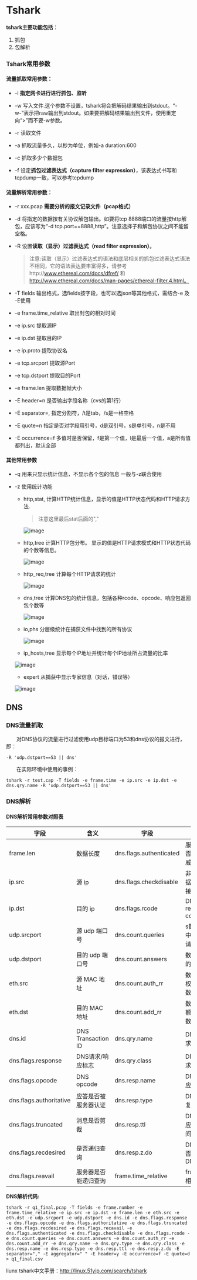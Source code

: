# Tshark

**tshark主要功能包括**：

1. 抓包
2. 包解析



### Tshark常用参数

#### 流量抓取常用参数：

- -i **指定网卡进行进行抓包、监听**

- -w 写入文件.这个参数不设置，tshark将会把解码结果输出到stdout。“-w-”表示把raw输出到stdout。如果要把解码结果输出到文件，使用重定向“>”而不要-w参数。

- -r 读取文件

- -a 抓取流量多久，以秒为单位，例如-a duration:600

- -c 抓取多少个数据包

- -f 设定**抓包过滤表达式（capture filter expression）**，该表达式书写和tcpdump一致，可以参考tcpdump

  

#### 流量解析常用参数：

- -r xxx.pcap **需要分析的报文记录文件（pcap格式）**

- -d 将指定的数据按有关协议解包输出。如要将tcp 8888端口的流量按http解包，应该写为“-d tcp.port==8888,http”。注意选择子和解包协议之间不能留空格。

- -R 设置**读取（显示）过滤表达式（read filter expression）**。

  > 注意:读取（显示）过滤表达式的语法和底层相关的抓包过滤表达式语法不相同，它的语法表达要丰富得多，请参考http://www.ethereal.com/docs/dfref/ 和 http://www.ethereal.com/docs/man-pages/ethereal-filter.4.html。

- -T fields 输出格式，选fields按字段，也可以选json等其他格式，需结合-e 及 -E使用

- -e frame.time_relative 取出封包的相对时间

- -e ip.src 提取源IP

- -e ip.dst 提取目的IP

- -e ip.proto 提取协议名

- -e tcp.srcport 提取源Port

- -e tcp.dstport 提取目的Port

- -e frame.len 提取数据帧大小

- -E header=n 是否输出字段名称（cvs的第1行）

- -E separator=, 指定分割符，/t是tab，/s是一格空格

- -E quote=n 指定是否对字段用引号，d是双引号，s是单引号，n是不用

- -E occurrence=f 多值时是否保留，f是第一个值，l是最后一个值，a是所有值都列出，默认全部

#### 其他常用参数

- -q 用来只显示统计信息，不显示各个包的信息  一般与-z联合使用

- -z 使用统计功能

  - http,stat, 计算HTTP统计信息，显示的值是HTTP状态代码和HTTP请求方法.

    > 注意这里最后stat后面的","

    ![image](https://raw.githubusercontent.com/AnchoretY/images/master/blog/image.oa6pupkk5n.png)

  - http,tree 计算HTTP包分布。 显示的值是HTTP请求模式和HTTP状态代码的个数等信息。

    ![image](https://raw.githubusercontent.com/AnchoretY/images/master/blog/image.s22apch9cz.png)

  - http_req,tree    计算每个HTTP请求的统计

    ![image](https://raw.githubusercontent.com/AnchoretY/images/master/blog/image.kbf6m27aajb.png)

  - dns,tree   计算DNS包的统计信息，包括各种rcode、opcode、响应包返回包个数等

    ![image](https://raw.githubusercontent.com/AnchoretY/images/master/blog/image.97adlcjj5j4.png)

  - io,phs 分层级统计在捕获文件中找到的所有协议

    ![image](https://raw.githubusercontent.com/AnchoretY/images/master/blog/image.nhkvk3yk7h.png)

  -  ip_hosts,tree 显示每个IP地址并统计每个IP地址所占流量的比率

    ![image](https://raw.githubusercontent.com/AnchoretY/images/master/blog/image.tagnbhghr7h.png)

  -  expert 从捕获中显示专家信息（对话，错误等）

    ![image](https://raw.githubusercontent.com/AnchoretY/images/master/blog/image.g615zf1giq.png)

  

## DNS

### DNS流量抓取

&emsp;&emsp;对DNS协议的流量进行过滤使用udp目标端口为53和dns协议的报文进行，即：

~~~
-R 'udp.dstport==53 || dns'
~~~

&emsp;&emsp;在实际环境中使用的事例：

~~~
tshark -r test.cap -T fields -e frame.time -e ip.src -e ip.dst -e dns.qry.name -R 'udp.dstport==53 || dns'
~~~

### DNS解析

#### DNS解析常用参数对照表

| 字段                    | 含义                 | 字段                    | 含义                     |
| ----------------------- | -------------------- | ----------------------- | ------------------------ |
| frame.len               | 数据长度             | dns.flags.authenticated | 服务器是否为域权威服务器 |
| ip.src                  | 源 ip                | dns.flags.checkdisable  | 非认证数据是否可接收     |
| ip.dst                  | 目的 ip              | dns.flags.rcode         | DNS reply code           |
| udp.srcport             | 源 udp 端口号        | dns.count.queries       | s数据包中 DNS 请求数     |
| udp.dstport             | 目的 udp 端口号      | dns.count.answers       | 数据包中的应答数         |
| eth.src                 | 源 MAC 地址          | dns.count.auth_rr       | 数据包中权威记录数       |
| eth.dst                 | 目的 MAC 地址        | dns.count.add_rr        | 数据包中额外记录数       |
| dns.id                  | DNS Transaction ID   | dns.qry.name            | DNS 请求名               |
| dns.flags.response      | DNS请求/响应标志     | dns.qry.class           | DNS 请求类型             |
| dns.flags.opcode        | DNS opcode           | dns.resp.name           | DNS 响应名               |
| dns.flags.authoritative | 应答是否被服务器认证 | dns.resp.type           | DNS 回复类型             |
| dns.flags.truncated     | 消息是否剪裁         | dns.resp.ttl            | DNS 响应生存时间         |
| dns.flags.recdesired    | 是否递归查询         | dns.resp.z.do           | DNS 是否支持 DNSSEC      |
| dns.flags.reavail       | 服务器是否能递归查询 | frame.time_relative     | frame 的相对时间         |

**DNS解析代码:**

~~~shell
tshark -r q1_final.pcap -T fields -e frame.number -e frame.time_relative -e ip.src -e ip.dst -e frame.len -e eth.src -e eth.dst -e udp.srcport -e udp.dstport -e dns.id -e dns.flags.response -e dns.flags.opcode -e dns.flags.authoritative -e dns.flags.truncated -e dns.flags.recdesired -e dns.flags.recavail -e dns.flags.authenticated -e dns.flags.checkdisable -e dns.flags.rcode -e dns.count.queries -e dns.count.answers -e dns.count.auth_rr -e dns.count.add_rr -e dns.qry.name -e dns.qry.type -e dns.qry.class -e dns.resp.name -e dns.resp.type -e dns.resp.ttl -e dns.resp.z.do -E separator="," -E aggregator=" " -E header=y -E occurrence=f -E quote=d > q1_final.csv
~~~







liunx tshark中文手册：http://linux.51yip.com/search/tshark




